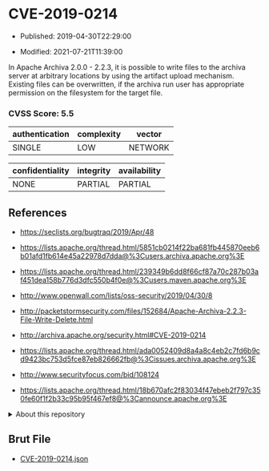 # CVE-2019-0214

- Published: 2019-04-30T22:29:00

- Modified: 2021-07-21T11:39:00

In Apache Archiva 2.0.0 - 2.2.3, it is possible to write files to the archiva server at arbitrary locations by using the artifact upload mechanism. Existing files can be overwritten, if the archiva run user has appropriate permission on the filesystem for the target file.

### CVSS Score: **5.5**

| authentication | complexity | vector |
| --- | --- | --- |
| SINGLE | LOW | NETWORK |

| confidentiality | integrity | availability |
| --- | --- | --- |
| NONE | PARTIAL | PARTIAL |

## References

* https://seclists.org/bugtraq/2019/Apr/48

* https://lists.apache.org/thread.html/5851cb0214f22ba681fb445870eeb6b01afd1fb614e45a22978d7dda@%3Cusers.archiva.apache.org%3E

* https://lists.apache.org/thread.html/239349b6dd8f66cf87a70c287b03af451dea158b776d3dfc550b4f0e@%3Cusers.maven.apache.org%3E

* http://www.openwall.com/lists/oss-security/2019/04/30/8

* http://packetstormsecurity.com/files/152684/Apache-Archiva-2.2.3-File-Write-Delete.html

* http://archiva.apache.org/security.html#CVE-2019-0214

* https://lists.apache.org/thread.html/ada0052409d8a4a8c4eb2c7fd6b9cd9423bc753d5fce87eb826662fb@%3Cissues.archiva.apache.org%3E

* http://www.securityfocus.com/bid/108124

* https://lists.apache.org/thread.html/18b670afc2f83034f47ebeb2f797c350fe60f1f2b33c95b95f467ef8@%3Cannounce.apache.org%3E

<details>
<summary>About this repository</summary> 

  This repository is part of the project [Live Hack CVE](https://github.com/Live-Hack-CVE). Main website can be found [www.live-hack.org](https://www.live-hack.org) 
  
  Made by [Sn0wAlice](https://github.com/Sn0wAlice) for the people that care about security and need to have a feed of the latest CVEs. Hope you enjoy it, don't forget to star the repo and follow me on [Twitter](https://twitter.com/Sn0wAlice) and [Github](https://github.com/Sn0wAlice). And that is my [personnal website](https://www.alice-snow.me/)

  - [Home Page](https://github.com/Live-Hack-CVE)
  - [Framework](https://github.com/Live-Hack-CVE/cve-framework)
  - [CVE database](https://github.com/Live-Hack-CVE/full_database)
  - [Changelog](https://github.com/Live-Hack-CVE/Changelog)
</details>

## Brut File

* [CVE-2019-0214.json](https://raw.githubusercontent.com/Live-Hack-CVE/full_database/main/cves/2019/CVE-2019-0214.json)

